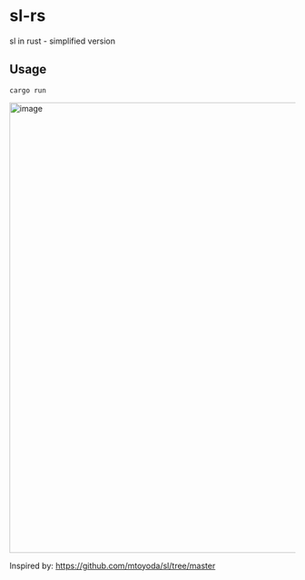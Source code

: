 # sl-rs
sl in rust - simplified version

## Usage

`cargo run`

<img width="794" alt="image" src="https://github.com/lrwx00t/sl-rs/assets/96939525/28a66d76-5331-4645-966a-8425ba8d30d4">

Inspired by: https://github.com/mtoyoda/sl/tree/master
